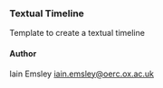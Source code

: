 ### Textual Timeline

Template to create a textual timeline

#### Author 

Iain Emsley <iain.emsley@oerc.ox.ac.uk>
